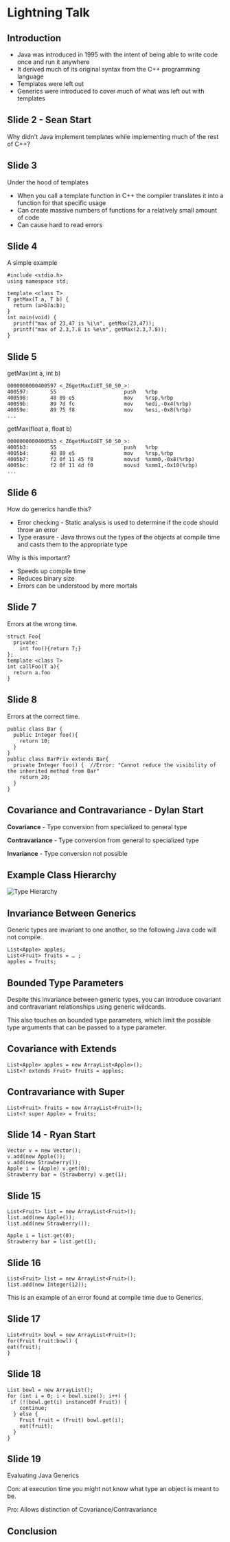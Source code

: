 # Lightning Talk

## Introduction

* Java was introduced in 1995 with the intent of being able to write code once and run it anywhere
* It derived much of its original syntax from the C++ programming language
* Templates were left out
* Generics were introduced to cover much of what was left out with templates

## Slide 2 - Sean Start

Why didn't Java implement templates while implementing much of the rest of C++?

## Slide 3

Under the hood of templates

* When you call a template function in C++ the compiler translates it into a function for that specific usage
* Can create massive numbers of functions for a relatively small amount of code
* Can cause hard to read errors

## Slide 4
A simple example

    #include <stdio.h>
    using namespace std;

    template <class T>
    T getMax(T a, T b) {
      return (a>b?a:b);
    }
    int main(void) {
      printf("max of 23,47 is %i\n", getMax(23,47));
      printf("max of 2.3,7.8 is %e\n", getMax(2.3,7.8));
    }

## Slide 5
getMax(int a, int b)

    0000000000400597 <_Z6getMaxIiET_S0_S0_>:
    400597:       55                      push   %rbp
    400598:       48 89 e5                mov    %rsp,%rbp
    40059b:       89 7d fc                mov    %edi,-0x4(%rbp)
    40059e:       89 75 f8                mov    %esi,-0x8(%rbp)
    ...

getMax(float a, float b)

    00000000004005b3 <_Z6getMaxIdET_S0_S0_>:
    4005b3:       55                      push   %rbp
    4005b4:       48 89 e5                mov    %rsp,%rbp
    4005b7:       f2 0f 11 45 f8          movsd  %xmm0,-0x8(%rbp)
    4005bc:       f2 0f 11 4d f0          movsd  %xmm1,-0x10(%rbp)
    ...


## Slide 6
How do generics handle this?

* Error checking - Static analysis is used to determine if the code should throw an error
* Type erasure - Java throws out the types of the objects at compile time and casts them to the appropriate type

Why is this important?

* Speeds up compile time
* Reduces binary size
* Errors can be understood by mere mortals

## Slide 7
Errors at the wrong time.

    struct Foo{
      private:
        int foo(){return 7;}
    };
    template <class T>
    int callFoo(T a){
      return a.foo
    }
    
## Slide 8
Errors at the correct time.

    public class Bar {
      public Integer foo(){
        return 10;
      }
    }
    public class BarPriv extends Bar{
      private Integer foo() {  //Error: "Cannot reduce the visibility of the inherited method from Bar"
        return 20;
      }
    }
    

## Covariance and Contravariance - Dylan Start

**Covariance** - Type conversion from specialized to general type

**Contravariance** - Type conversion from general to specialized type

**Invariance** - Type conversion not possible

## Example Class Hierarchy 

![Type Hierarchy][1]

[1]: type-hierarchy.png

## Invariance Between Generics

Generic types are invariant to one another, so the following Java code will not compile.

	List<Apple> apples;
	List<Fruit> fruits = … ;
	apples = fruits;

	
## Bounded Type Parameters

Despite this invariance between generic types, you can introduce covariant and contravariant relationships using generic wildcards. 

This also touches on bounded type parameters, which limit the possible type arguments that can be passed to a type parameter. 

## Covariance with Extends

	List<Apple> apples = new ArrayList<Apple>();
	List<? extends Fruit> fruits = apples;
	
## Contravariance with Super

	List<Fruit> fruits = new ArrayList<Fruit>();
	List<? super Apple> = fruits;

## Slide 14 - Ryan Start

	Vector v = new Vector();
	v.add(new Apple());
	v.add(new Strawberry());
	Apple i = (Apple) v.get(0);
	Strawberry bar = (Strawberry) v.get(1);

## Slide 15

	List<Fruit> list = new ArrayList<Fruit>();
	list.add(new Apple());
	list.add(new Strawberry());

	Apple i = list.get(0);
	Strawberry bar = list.get(1);

## Slide 16

	List<Fruit> list = new ArrayList<Fruit>();
	list.add(new Integer(12));
	
This is an example of an error found at compile time due to Generics.

## Slide 17

	List<Fruit> bowl = new ArrayList<Fruit>();
	for(Fruit fruit:bowl) {
  	eat(fruit);
	}

## Slide 18

	List bowl = new ArrayList();
	for (int i = 0; i < bowl.size(); i++) {
 	 if (!(bowl.get(i) instanceOf Fruit)) {
	    continue;
	  } else {
	    Fruit fruit = (Fruit) bowl.get(i);
	    eat(fruit);
	  }
	}

## Slide 19

Evaluating Java Generics

Con: at execution time you might not know what type an object is meant to be.

Pro: Allows distinction of Covariance/Contravariance

## Conclusion




